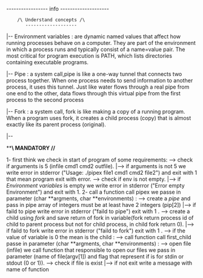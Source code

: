 ----------------- info --------------------


        /\ Understand concepts /\
           -------------------
|-- Environment variables : are dynamic named values that affect how running processes behave on a computer. They are part of the environment in which a process runs and typically consist of a name=value pair. The most critical for program execution is PATH, which lists directories containing executable programs.

|-- Pipe : a system call,pipe is like a one-way tunnel that connects two process together. When one process needs to send information to another process, it uses this tunnel. Just like water flows through a real pipe from one end to the other, data flows through this virtual pipe from the first process to the second process 

|-- Fork : a system call, fork is like making a copy of a running program. When a program uses fork, it creates a child process (copy) that is almost exactly like its parent process (original). 

|--


****************\\ MANDATORY //**************

1- first think we check in start of program of some requirements:
--> check if  arguments is 5 (infile cmd1 cmd2 outfile).
    |--> if arguments is not 5 we write error in stderror ("Usage: ./pipex file1 cmd1 cmd2 file2") and exit with 1 that mean program exit with error. 
--> check if env is not empty.
    |--> if *Environment variables* is empty we write error in stderror ("Error empty Environment") and exit with 1.
2- call a function call pipex we passe in parameter (char **argments, char **environments) :
--> create a *pipe* and pass in pipe array of integers must be at least have 2 integers (pip[2]) 
    |--> if faild to pipe write error in stderror ("faild to pipe") exit with 1 .
--> create a child using *fork* and save return of fork in variable(fork return process id of child to parent process but not for child process, in child fork return 0).
    |--> if faild to fork write error in stderror ("faild to fork") exit with 1 .
--> if the value of variable is 0 the mean is the child :
    --> call function call first_child passe in parameter (char **argments, char **environments) :
        --> open file (infile) we call function that responsible to open our files we pass in parameter (name of file(argv[1]) and flag that represent if is for stdin or stdout (0 or 1)).
            --> check if file is exist
                |--> if not exit write a message with name of function  
